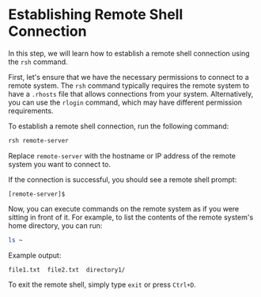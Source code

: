 # Establishing Remote Shell Connection

In this step, we will learn how to establish a remote shell connection using the `rsh` command.

First, let's ensure that we have the necessary permissions to connect to a remote system. The `rsh` command typically requires the remote system to have a `.rhosts` file that allows connections from your system. Alternatively, you can use the `rlogin` command, which may have different permission requirements.

To establish a remote shell connection, run the following command:

```bash
rsh remote-server
```

Replace `remote-server` with the hostname or IP address of the remote system you want to connect to.

If the connection is successful, you should see a remote shell prompt:

```
[remote-server]$
```

Now, you can execute commands on the remote system as if you were sitting in front of it. For example, to list the contents of the remote system's home directory, you can run:

```bash
ls ~
```

Example output:

```
file1.txt  file2.txt  directory1/
```

To exit the remote shell, simply type `exit` or press `Ctrl+D`.
